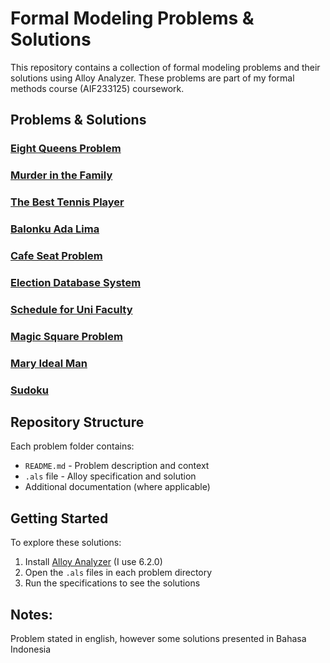 # Formal Modeling Problems & Solutions

This repository contains a collection of formal modeling problems and their solutions using Alloy Analyzer. These problems are part of my formal methods course (AIF233125) coursework.

## Problems & Solutions

### [Eight Queens Problem](eight-queen)

### [Murder in the Family](murder%20in%20the%20family)

### [The Best Tennis Player](the%20best%20player)

### [Balonku Ada Lima](balonku)

### [Cafe Seat Problem](cafe-seat)

### [Election Database System](election-database)

### [Schedule for Uni Faculty](faculty-schedule)

### [Magic Square Problem](magic-square)

### [Mary Ideal Man](mary-ideal-man)

### [Sudoku](sudoku)

## Repository Structure

Each problem folder contains:
- `README.md` - Problem description and context
- `.als` file - Alloy specification and solution
- Additional documentation (where applicable)

## Getting Started

To explore these solutions:
1. Install [Alloy Analyzer](https://alloytools.org/download.html) (I use 6.2.0)
2. Open the `.als` files in each problem directory
3. Run the specifications to see the solutions

## Notes:
Problem stated in english, however some solutions presented in Bahasa Indonesia

